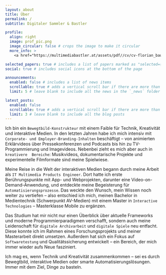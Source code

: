```yaml
---
layout: about
title: Über
permalink: /
subtitle: Digitaler Sammler & Bastler

profile:
  align: right
  image: prof_pic.png
  image_circular: false # crops the image to make it circular
  more_info: >
    <a href="https://multimediabastler.at/assets/pdf//cv/cv-florian_bauer.pdf">Lebenslauf ansehen (PDF)</a>

selected_papers: true # includes a list of papers marked as "selected={true}"
social: true # includes social icons at the bottom of the page

announcements:
  enabled: false # includes a list of news items
  scrollable: true # adds a vertical scroll bar if there are more than 3 news items
  limit: 5 # leave blank to include all the news in the `_news` folder

latest_posts:
  enabled: false
  scrollable: true # adds a vertical scroll bar if there are more than 3 new posts items
  limit: 3 # leave blank to include all the blog posts
---
```


Ich bin ein `Bewegtbild-Konstrukteur` mit einem Faible für Technik, Kreativität und interaktive Medien. In den letzten 
Jahren habe ich mich intensiv mit `Corporate- und Employer-Branding-Inhalten` beschäftigt – von animierten Erklärvideos über 
Pressekonferenzen und Podcasts bis hin zu TV-Programmierung und Imagevideos. Nebenbei zieht es mich aber auch in `kreativere 
Bereiche`: Musikvideos, dokumentarische Projekte und experimentelle Filmformate sind meine Spielwiese.

Meine Reise in die Welt der interaktiven Medien begann durch meine Arbeit als `IT Multimedia Products Engineer`. Dort hatte 
ich erste Berührungspunkte mit App- und Webprojekten, darunter eine Video-on-Demand-Anwendung, und entdeckte meine 
Begeisterung für `Automatisierungsprozesse`. Das weckte den Wunsch, mein Wissen noch weiter zu vertiefen – also entschied
ich mich, meinen Bachelor in Medientechnik (Schwerpunkt AV-Medien) mit einem Master in `Interactive Technologies` – 
Masterklasse Mobile zu ergänzen.

Das Studium hat mir nicht nur einen Überblick über aktuelle Frameworks und moderne Programmierparadigmen verschafft, 
sondern auch meine Leidenschaft für `digitale Archivarbeit` und `digitale Spiele` neu entfacht. Diese konnte ich im Rahmen 
eines Forschungsprojekts und meiner Masterarbeit direkt umsetzen. Außerdem hat sich ein Fokus auf `Softwaretestung` und 
Qualitätssicherung entwickelt – ein Bereich, der mich immer wieder aufs Neue fasziniert.

Ich mag es, wenn Technik und Kreativität zusammenkommen – sei es durch Bewegtbild, interaktive Medien oder 
smarte Automatisierungslösungen. Immer mit dem Ziel, Dinge zu basteln.

